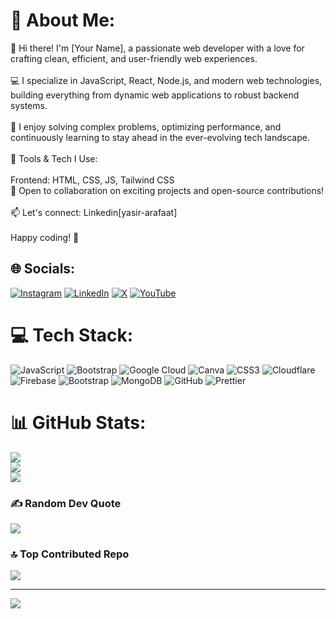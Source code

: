 # 💫 About Me:
👋 Hi there! I'm [Your Name], a passionate web developer with a love for crafting clean, efficient, and user-friendly web experiences.<br><br>💻 I specialize in JavaScript, React, Node.js, and modern web technologies, building everything from dynamic web applications to robust backend systems.<br><br>🚀 I enjoy solving complex problems, optimizing performance, and continuously learning to stay ahead in the ever-evolving tech landscape.<br><br>🔧 Tools & Tech I Use:<br><br>Frontend: HTML, CSS, JS, Tailwind CSS<br>📌 Open to collaboration on exciting projects and open-source contributions!<br><br>📫 Let's connect: Linkedin[yasir-arafaat]<br><br>Happy coding! 🚀


## 🌐 Socials:
[![Instagram](https://img.shields.io/badge/Instagram-%23E4405F.svg?logo=Instagram&logoColor=white)](https://instagram.com/yasir.arafaat1) [![LinkedIn](https://img.shields.io/badge/LinkedIn-%230077B5.svg?logo=linkedin&logoColor=white)](https://linkedin.com/in/yasir-arafaat) [![X](https://img.shields.io/badge/X-black.svg?logo=X&logoColor=white)](https://x.com/yasir_arafaat1) [![YouTube](https://img.shields.io/badge/YouTube-%23FF0000.svg?logo=YouTube&logoColor=white)](https://youtube.com/@webcodex) 

# 💻 Tech Stack:
![JavaScript](https://img.shields.io/badge/javascript-%23323330.svg?style=plastic&logo=javascript&logoColor=%23F7DF1E) ![Bootstrap](https://img.shields.io/badge/bootstrap-%238511FA.svg?style=plastic&logo=bootstrap&logoColor=white) ![Google Cloud](https://img.shields.io/badge/GoogleCloud-%234285F4.svg?style=plastic&logo=google-cloud&logoColor=white) ![Canva](https://img.shields.io/badge/Canva-%2300C4CC.svg?style=plastic&logo=Canva&logoColor=white) ![CSS3](https://img.shields.io/badge/css3-%231572B6.svg?style=plastic&logo=css3&logoColor=white) ![Cloudflare](https://img.shields.io/badge/Cloudflare-F38020?style=plastic&logo=Cloudflare&logoColor=white) ![Firebase](https://img.shields.io/badge/firebase-%23039BE5.svg?style=plastic&logo=firebase) ![Bootstrap](https://img.shields.io/badge/bootstrap-%238511FA.svg?style=plastic&logo=bootstrap&logoColor=white) ![MongoDB](https://img.shields.io/badge/MongoDB-%234ea94b.svg?style=plastic&logo=mongodb&logoColor=white) ![GitHub](https://img.shields.io/badge/github-%23121011.svg?style=plastic&logo=github&logoColor=white) ![Prettier](https://img.shields.io/badge/prettier-%23F7B93E.svg?style=plastic&logo=prettier&logoColor=black)
# 📊 GitHub Stats:
![](https://github-readme-stats.vercel.app/api?username=yasirarafaat1&theme=dark&hide_border=false&include_all_commits=true&count_private=true)<br/>
![](https://github-readme-streak-stats.herokuapp.com/?user=yasirarafaat1&theme=dark&hide_border=false)<br/>
![](https://github-readme-stats.vercel.app/api/top-langs/?username=yasirarafaat1&theme=dark&hide_border=false&include_all_commits=true&count_private=true&layout=compact)

### ✍️ Random Dev Quote
![](https://quotes-github-readme.vercel.app/api?type=horizontal&theme=radical)

### 🔝 Top Contributed Repo
![](https://github-contributor-stats.vercel.app/api?username=yasirarafaat1&limit=5&theme=dark&combine_all_yearly_contributions=true)

---
[![](https://visitcount.itsvg.in/api?id=yasirarafaat1&icon=0&color=0)](https://visitcount.itsvg.in)

<!-- Proudly created with GPRM ( https://gprm.itsvg.in ) -->
